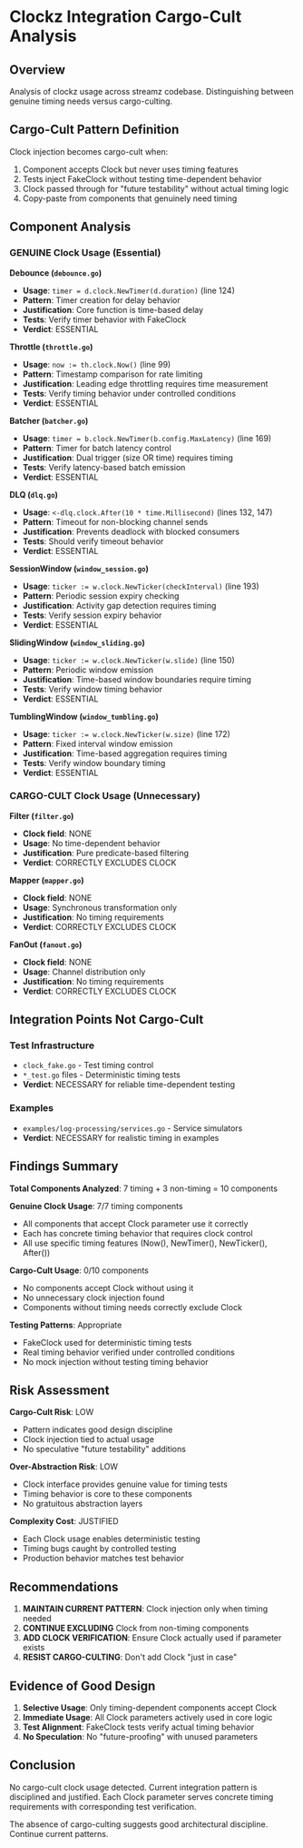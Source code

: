 # Clockz Integration Cargo-Cult Analysis

## Overview

Analysis of clockz usage across streamz codebase. Distinguishing between genuine timing needs versus cargo-culting.

## Cargo-Cult Pattern Definition

Clock injection becomes cargo-cult when:
1. Component accepts Clock but never uses timing features
2. Tests inject FakeClock without testing time-dependent behavior  
3. Clock passed through for "future testability" without actual timing logic
4. Copy-paste from components that genuinely need timing

## Component Analysis

### GENUINE Clock Usage (Essential)

**Debounce (`debounce.go`)**
- **Usage**: `timer = d.clock.NewTimer(d.duration)` (line 124)
- **Pattern**: Timer creation for delay behavior
- **Justification**: Core function is time-based delay
- **Tests**: Verify timer behavior with FakeClock
- **Verdict**: ESSENTIAL

**Throttle (`throttle.go`)**  
- **Usage**: `now := th.clock.Now()` (line 99)
- **Pattern**: Timestamp comparison for rate limiting
- **Justification**: Leading edge throttling requires time measurement
- **Tests**: Verify timing behavior under controlled conditions
- **Verdict**: ESSENTIAL

**Batcher (`batcher.go`)**
- **Usage**: `timer = b.clock.NewTimer(b.config.MaxLatency)` (line 169)
- **Pattern**: Timer for batch latency control
- **Justification**: Dual trigger (size OR time) requires timing
- **Tests**: Verify latency-based batch emission
- **Verdict**: ESSENTIAL

**DLQ (`dlq.go`)**
- **Usage**: `<-dlq.clock.After(10 * time.Millisecond)` (lines 132, 147)
- **Pattern**: Timeout for non-blocking channel sends
- **Justification**: Prevents deadlock with blocked consumers
- **Tests**: Should verify timeout behavior
- **Verdict**: ESSENTIAL

**SessionWindow (`window_session.go`)**
- **Usage**: `ticker := w.clock.NewTicker(checkInterval)` (line 193)
- **Pattern**: Periodic session expiry checking
- **Justification**: Activity gap detection requires timing
- **Tests**: Verify session expiry behavior
- **Verdict**: ESSENTIAL

**SlidingWindow (`window_sliding.go`)**
- **Usage**: `ticker := w.clock.NewTicker(w.slide)` (line 150)
- **Pattern**: Periodic window emission
- **Justification**: Time-based window boundaries require timing
- **Tests**: Verify window timing behavior
- **Verdict**: ESSENTIAL

**TumblingWindow (`window_tumbling.go`)**
- **Usage**: `ticker := w.clock.NewTicker(w.size)` (line 172)
- **Pattern**: Fixed interval window emission
- **Justification**: Time-based aggregation requires timing
- **Tests**: Verify window boundary timing
- **Verdict**: ESSENTIAL

### CARGO-CULT Clock Usage (Unnecessary)

**Filter (`filter.go`)**
- **Clock field**: NONE
- **Usage**: No time-dependent behavior
- **Justification**: Pure predicate-based filtering
- **Verdict**: CORRECTLY EXCLUDES CLOCK

**Mapper (`mapper.go`)**
- **Clock field**: NONE
- **Usage**: Synchronous transformation only
- **Justification**: No timing requirements
- **Verdict**: CORRECTLY EXCLUDES CLOCK

**FanOut (`fanout.go`)**
- **Clock field**: NONE
- **Usage**: Channel distribution only
- **Justification**: No timing requirements
- **Verdict**: CORRECTLY EXCLUDES CLOCK

## Integration Points Not Cargo-Cult

### Test Infrastructure
- `clock_fake.go` - Test timing control
- `*_test.go` files - Deterministic timing tests
- **Verdict**: NECESSARY for reliable time-dependent testing

### Examples
- `examples/log-processing/services.go` - Service simulators
- **Verdict**: NECESSARY for realistic timing in examples

## Findings Summary

**Total Components Analyzed**: 7 timing + 3 non-timing = 10 components

**Genuine Clock Usage**: 7/7 timing components
- All components that accept Clock parameter use it correctly
- Each has concrete timing behavior that requires clock control
- All use specific timing features (Now(), NewTimer(), NewTicker(), After())

**Cargo-Cult Usage**: 0/10 components
- No components accept Clock without using it
- No unnecessary clock injection found
- Components without timing needs correctly exclude Clock

**Testing Patterns**: Appropriate
- FakeClock used for deterministic timing tests
- Real timing behavior verified under controlled conditions
- No mock injection without testing timing behavior

## Risk Assessment

**Cargo-Cult Risk**: LOW
- Pattern indicates good design discipline
- Clock injection tied to actual usage
- No speculative "future testability" additions

**Over-Abstraction Risk**: LOW  
- Clock interface provides genuine value for timing tests
- Timing behavior is core to these components
- No gratuitous abstraction layers

**Complexity Cost**: JUSTIFIED
- Each Clock usage enables deterministic testing
- Timing bugs caught by controlled testing
- Production behavior matches test behavior

## Recommendations

1. **MAINTAIN CURRENT PATTERN**: Clock injection only when timing needed
2. **CONTINUE EXCLUDING** Clock from non-timing components
3. **ADD CLOCK VERIFICATION**: Ensure Clock actually used if parameter exists
4. **RESIST CARGO-CULTING**: Don't add Clock "just in case"

## Evidence of Good Design

1. **Selective Usage**: Only timing-dependent components accept Clock
2. **Immediate Usage**: All Clock parameters actively used in core logic
3. **Test Alignment**: FakeClock tests verify actual timing behavior
4. **No Speculation**: No "future-proofing" with unused parameters

## Conclusion

No cargo-cult clock usage detected. Current integration pattern is disciplined and justified. Each Clock parameter serves concrete timing requirements with corresponding test verification.

The absence of cargo-culting suggests good architectural discipline. Continue current patterns.